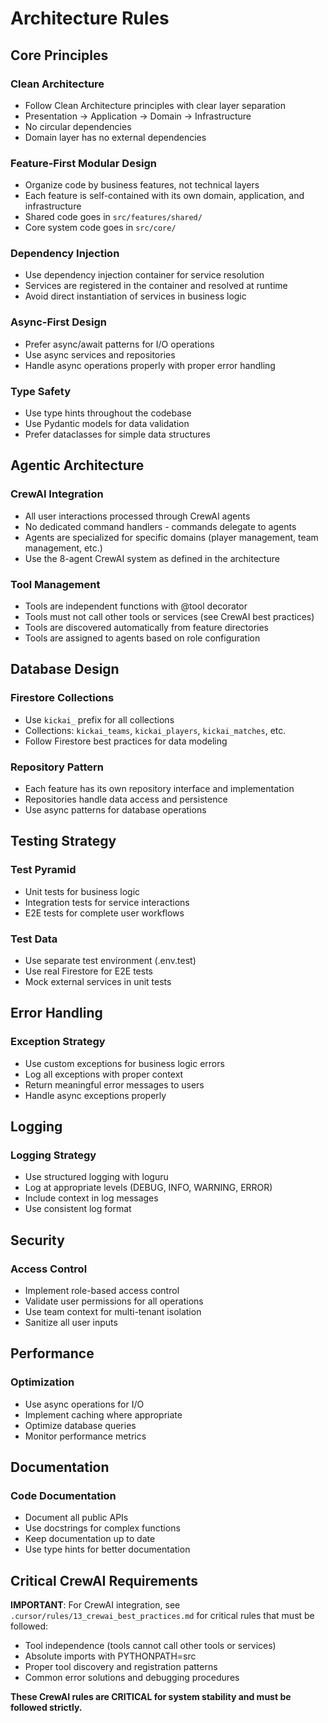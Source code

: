 # Architecture Rules

## Core Principles

### Clean Architecture
- Follow Clean Architecture principles with clear layer separation
- Presentation → Application → Domain → Infrastructure
- No circular dependencies
- Domain layer has no external dependencies

### Feature-First Modular Design
- Organize code by business features, not technical layers
- Each feature is self-contained with its own domain, application, and infrastructure
- Shared code goes in `src/features/shared/`
- Core system code goes in `src/core/`

### Dependency Injection
- Use dependency injection container for service resolution
- Services are registered in the container and resolved at runtime
- Avoid direct instantiation of services in business logic

### Async-First Design
- Prefer async/await patterns for I/O operations
- Use async services and repositories
- Handle async operations properly with proper error handling

### Type Safety
- Use type hints throughout the codebase
- Use Pydantic models for data validation
- Prefer dataclasses for simple data structures

## Agentic Architecture

### CrewAI Integration
- All user interactions processed through CrewAI agents
- No dedicated command handlers - commands delegate to agents
- Agents are specialized for specific domains (player management, team management, etc.)
- Use the 8-agent CrewAI system as defined in the architecture

### Tool Management
- Tools are independent functions with @tool decorator
- Tools must not call other tools or services (see CrewAI best practices)
- Tools are discovered automatically from feature directories
- Tools are assigned to agents based on role configuration

## Database Design

### Firestore Collections
- Use `kickai_` prefix for all collections
- Collections: `kickai_teams`, `kickai_players`, `kickai_matches`, etc.
- Follow Firestore best practices for data modeling

### Repository Pattern
- Each feature has its own repository interface and implementation
- Repositories handle data access and persistence
- Use async patterns for database operations

## Testing Strategy

### Test Pyramid
- Unit tests for business logic
- Integration tests for service interactions
- E2E tests for complete user workflows

### Test Data
- Use separate test environment (.env.test)
- Use real Firestore for E2E tests
- Mock external services in unit tests

## Error Handling

### Exception Strategy
- Use custom exceptions for business logic errors
- Log all exceptions with proper context
- Return meaningful error messages to users
- Handle async exceptions properly

## Logging

### Logging Strategy
- Use structured logging with loguru
- Log at appropriate levels (DEBUG, INFO, WARNING, ERROR)
- Include context in log messages
- Use consistent log format

## Security

### Access Control
- Implement role-based access control
- Validate user permissions for all operations
- Use team context for multi-tenant isolation
- Sanitize all user inputs

## Performance

### Optimization
- Use async operations for I/O
- Implement caching where appropriate
- Optimize database queries
- Monitor performance metrics

## Documentation

### Code Documentation
- Document all public APIs
- Use docstrings for complex functions
- Keep documentation up to date
- Use type hints for better documentation

## Critical CrewAI Requirements

**IMPORTANT**: For CrewAI integration, see `.cursor/rules/13_crewai_best_practices.md` for critical rules that must be followed:

- Tool independence (tools cannot call other tools or services)
- Absolute imports with PYTHONPATH=src
- Proper tool discovery and registration patterns
- Common error solutions and debugging procedures

**These CrewAI rules are CRITICAL for system stability and must be followed strictly.**